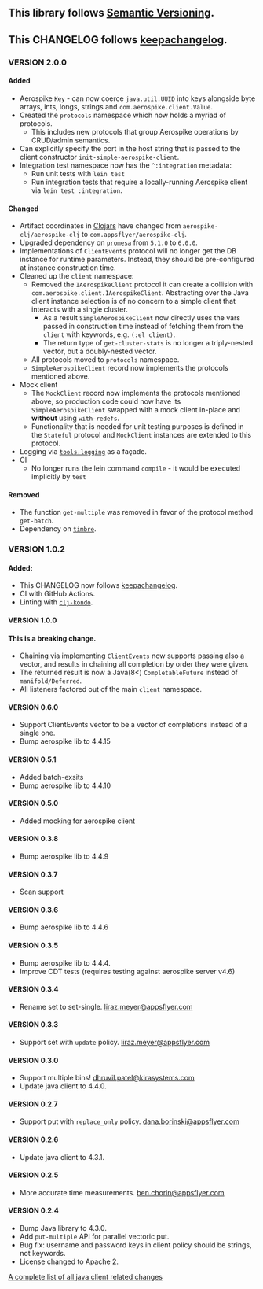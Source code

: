## This library follows [Semantic Versioning](https://semver.org).
## This CHANGELOG follows [keepachangelog](https://keepachangelog.com/en/1.0.0/).

### VERSION 2.0.0
#### Added
 * Aerospike `Key` - can now coerce `java.util.UUID` into keys alongside byte arrays, 
  ints, longs, strings and `com.aerospike.client.Value`.
 * Created the `protocols` namespace which now holds a myriad of protocols.
   * This includes new protocols that group Aerospike operations by CRUD/admin semantics.
 * Can explicitly specify the port in the host string that is passed to the client
 constructor `init-simple-aerospike-client`.
* Integration test namespace now has the `^:integration` metadata:
  * Run unit tests with `lein test`
  * Run integration tests that require a locally-running Aerospike client via `lein test :integration`.
#### Changed
* Artifact coordinates in [Clojars](https://clojars.org/) have changed from `aerospike-clj/aerospike-clj`
to `com.appsflyer/aerospike-clj`.
* Upgraded dependency on [`promesa`](https://github.com/funcool/promesa) from `5.1.0` to `6.0.0`.
* Implementations of `ClientEvents` protocol will no longer get the DB instance 
for runtime parameters. Instead, they should be pre-configured at instance construction time.
* Cleaned up the `client` namespace:
  * Removed the `IAerospikeClient` protocol it can create a collision with `com.aerospike.client.IAerospikeClient`. 
  Abstracting over the Java client instance selection is of no concern to a simple 
  client that interacts with a single cluster.
    * As a result `SimpleAerospikeClient` now directly uses the vars passed in 
    construction time instead of fetching them from the `client` with keywords, e.g. `(:el client)`.
    * The return type of `get-cluster-stats` is no longer a triply-nested vector, 
    but a doubly-nested vector.
  * All protocols moved to `protocols` namespace.
  * `SimpleAerospikeClient` record now implements the protocols mentioned above.
* Mock client
  * The `MockClient` record now implements the protocols mentioned above, so 
  production code could now have its `SimpleAerospikeClient` swapped with a mock 
  client in-place and __without__ using `with-redefs`.
  * Functionality that is needed for unit testing purposes is defined in the 
  `Stateful` protocol and `MockClient` instances are extended to this protocol.
* Logging via [`tools.logging`](https://github.com/clojure/tools.logging) as a façade.
* CI
  * No longer runs the lein command `compile` - it would be executed implicitly by `test`
#### Removed
 * The function `get-multiple` was removed in favor of the protocol method `get-batch`.
 * Dependency on [`timbre`](https://github.com/ptaoussanis/timbre).

### VERSION 1.0.2
#### Added:
* This CHANGELOG now follows [keepachangelog](https://keepachangelog.com/en/1.0.0/).
* CI with GitHub Actions.
* Linting with [`clj-kondo`](https://github.com/clj-kondo/clj-kondo).

#### VERSION 1.0.0
#### This is a breaking change.
* Chaining via implementing `ClientEvents` now supports passing also a vector,
  and results in chaining all completion by order they were given.
* The returned result is now a Java(8<) `CompletableFuture` instead of `manifold/Deferred`.
* All listeners factored out of the main `client` namespace.

#### VERSION 0.6.0
* Support ClientEvents vector to be a vector of completions instead of a single one.
* Bump aerospike lib to 4.4.15

#### VERSION 0.5.1
* Added batch-exsits
* Bump aerospike lib to 4.4.10

#### VERSION 0.5.0
* Added mocking for aerospike client

#### VERSION 0.3.8
* Bump aerospike lib to 4.4.9

#### VERSION 0.3.7
* Scan support

#### VERSION 0.3.6
* Bump aerospike lib to 4.4.6

#### VERSION 0.3.5
* Bump aerospike lib to 4.4.4.
* Improve CDT tests (requires testing against aerospike server v4.6)

#### VERSION 0.3.4
* Rename set to set-single. liraz.meyer@appsflyer.com

#### VERSION 0.3.3
* Support set with `update` policy. liraz.meyer@appsflyer.com

#### VERSION 0.3.0
* Support multiple bins! dhruvil.patel@kirasystems.com
* Update java client to 4.4.0.

#### VERSION 0.2.7
* Support put with `replace_only` policy. dana.borinski@appsflyer.com

#### VERSION 0.2.6
* Update java client to 4.3.1.

#### VERSION 0.2.5
* More accurate time measurements. ben.chorin@appsflyer.com

#### VERSION 0.2.4

* Bump Java library to 4.3.0.
* Add `put-multiple` API for parallel vectoric put.
* Bug fix: username and password keys in client policy should be strings, not keywords.
* License changed to Apache 2.


[A complete list of all java client related changes](https://www.aerospike.com/download/client/java/notes.html)
